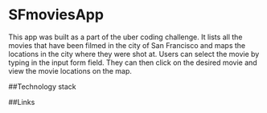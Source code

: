 # SFmoviesApp

This app was built as a part of the uber coding challenge. It lists all the movies that have been filmed in the city of San Francisco and maps the locations in the city where they were shot at. Users can select the movie by typing in the input form field. They can then click on the desired movie and view the movie locations on the map.

##Technology stack


##Links

